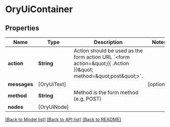 # OryUiContainer

## Properties
Name | Type | Description | Notes
------------ | ------------- | ------------- | -------------
**action** | **String** | Action should be used as the form action URL &#x60;&lt;form action&#x3D;\&quot;{{ .Action }}\&quot; method&#x3D;\&quot;post\&quot;&gt;&#x60;. | 
**messages** | [OryUiText] |  | [optional] 
**method** | **String** | Method is the form method (e.g. POST) | 
**nodes** | [OryUiNode] |  | 

[[Back to Model list]](../README.md#documentation-for-models) [[Back to API list]](../README.md#documentation-for-api-endpoints) [[Back to README]](../README.md)


